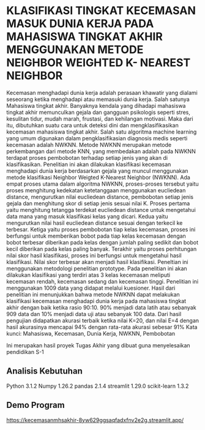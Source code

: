 KLASIFIKASI TINGKAT KECEMASAN MASUK DUNIA KERJA 
PADA MAHASISWA TINGKAT AKHIR MENGGUNAKAN 
METODE NEIGHBOR WEIGHTED K- NEAREST NEIGHBOR
========================
Kecemasan menghadapi dunia kerja adalah perasaan khawatir yang dialami seseorang ketika menghadapi atau memasuki dunia kerja. Salah satunya Mahasiswa tingkat akhir. Banyaknya kendala yang dihadapi mahasiswa tingkat akhir memunculkan gejala dan gangguan psikologis seperti stres, kesulitan tidur, mudah marah, frustasi, dan kehilangan motivasi. Maka dari itu, dibutuhkan suatu cara untuk deteksi dini dan mengklasifikasikan kecemasan mahasiswa tingkat akhir. Salah satu algoritma machine learning yang umum digunakan dalam pengklasifikasian diagnosis medis seperti kecemasan adalah NWKNN. Metode NWKNN merupakan metode perkembangan dari metode KNN, yang membedakan adalah pada NWKNN terdapat proses pembobotan terhadap setiap jenis yang akan di klasifikasikan. Penelitian ini akan dilakukan klasifikasi kecemasan menghadapi dunia kerja berdasarkan gejala yang muncul menggunakan metode klasifikasi Neighbor Weigted K-Nearest Neighbor (NWKNN). Ada empat proses utama dalam algoritma NWKNN, proses-proses tersebut yaitu proses menghitung kedekatan ketetanggaan menggunakan eucliedean distance, mengurutkan nilai eucliedean distance, pembobotan setiap jenis gejala dan menghitung skor di setiap jenis sesuai nilai K. Proses pertama yaitu menghitung tetangga terdekat eucliedean distance untuk mengetahui data mana yang masuk klasifikasi kelas yang dicari. Kedua yaitu mengurutkan nilai hasil eucliedean distance sesuai dengan terkecil ke terbesar. Ketiga yaitu proses pembobotan tiap kelas kecemasan, proses ini berfungsi untuk memberikan bobot pada tiap kelas kecemasan dengan bobot terbesar diberikan pada kelas dengan jumlah paling sedikit dan bobot kecil diberikan pada kelas paling banyak. Terakhir yaitu proses perhitungan nilai skor hasil klasifikasi, proses ini berfungsi untuk mengetahui hasil klasifikasi. Nilai skor terbesar akan menjadi hasil klasifikasi. Peneltian ini menggunakan metodologi penelitian prototype. Pada penelitian ini akan dilakukan klasifikasi yang terdiri atas 3 kelas kecemasan meliputi kecemasan rendah, kecemasan sedang dan kecemasan tinggi. Penelitian ini menggunakan 1009 data yang didapat melalui kuesioner. Hasil dari penelitian ini menunjukkan bahwa metode NWKNN dapat melakukan klasifikasi kecemasan menghadapi dunia kerja pada mahasiswa tingkat akhir dengan baik ketika rasio 90:10. 90% menjadi data latih atau sebanyak 909 data dan 10% menjadi data uji atau sebanyak 100 data. Dari hasil pengujian didapatkan akurasi terbaik ketika nilai K=20, dan nilai E=4 dengan hasil akurasinya mencapai 94% dengan rata-rata akurasi sebesar 91%
Kata kunci: Mahasiswa, Kecemasan, Dunia Kerja, NWKNN, Pembobotan

Ini merupakan hasil proyek Tugas Akhir yang dibuat guna menyelesaikan pendidikan S-1

Analisis Kebutuhan
------------------
Python 3.1.2
Numpy 1.26.2
pandas 2.1.4
streamlit 1.29.0
scikit-learn 1.3.2

Demo Program
------------
https://kecemasanmhsakhir-8yw629ggsaqfadxfnv2e2g.streamlit.app/
